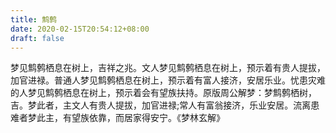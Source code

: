 ```yaml
---
title: 鹪鹩
date: 2020-02-15T20:54:12+08:00
draft: false
---
```


梦见鹪鹩栖息在树上，吉祥之兆。文人梦见鹪鹩栖息在树上，预示着有贵人提拔，加官进禄。普通人梦见鹪鹩栖息在树上，预示着有富人接济，安居乐业。忧患灾难的人梦见鹪鹩栖息在树上，预示着会有望族扶持。原版周公解梦：梦鹪鹩栖树，吉。梦此者，主文人有贵人提拔，加官进禄;常人有富翁接济，乐业安居。流离患难者梦此主，有望族依靠，而居家得安宁。《梦林玄解》